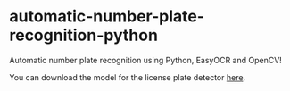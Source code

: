 # automatic-number-plate-recognition-python

Automatic number plate recognition using Python, EasyOCR and OpenCV!


You can download the model for the license plate detector [here](https://github.com/computervisioneng/yolo-license-plate-detection).
